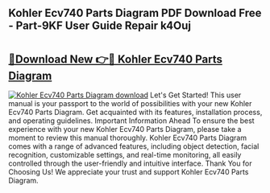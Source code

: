 ## Kohler Ecv740 Parts Diagram PDF Download Free - Part-9KF User Guide Repair k4Ouj

# <h2><a href="http://dfsoo5.blite.top/?on=Kohler+Ecv740+Parts+Diagram">🔗Download New 👉🔴 Kohler Ecv740 Parts Diagram</a></h2>

[![Kohler Ecv740 Parts Diagram download](https://i.imgur.com/lujVjoI.png)](http://dfsoo5.blite.top/?on=Kohler+Ecv740+Parts+Diagram)
Let's Get Started! This user manual is your passport to the world of possibilities with your new Kohler Ecv740 Parts Diagram. Get acquainted with its features, installation process, and operating guidelines. Important Information Ahead To ensure the best experience with your new Kohler Ecv740 Parts Diagram, please take a moment to review this manual thoroughly. Kohler Ecv740 Parts Diagram comes with a range of advanced features, including object detection, facial recognition, customizable settings, and real-time monitoring, all easily controlled through the user-friendly and intuitive interface. Thank You for Choosing Us! We appreciate your trust and support Kohler Ecv740 Parts Diagram.
